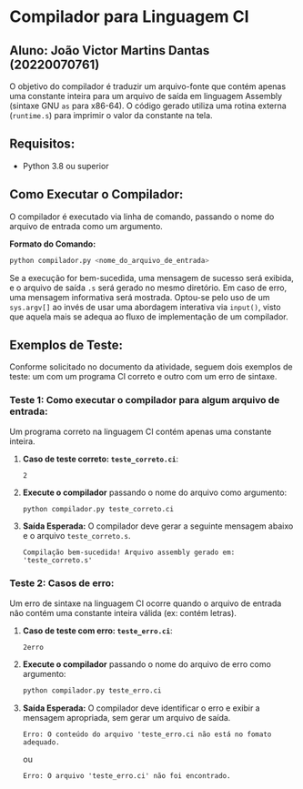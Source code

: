 # Compilador para Linguagem CI 
## Aluno: João Victor Martins Dantas (20220070761)

O objetivo do compilador é traduzir um arquivo-fonte que contém apenas uma constante inteira para um arquivo de saída em linguagem Assembly (sintaxe GNU `as` para x86-64). O código gerado utiliza uma rotina externa (`runtime.s`) para imprimir o valor da constante na tela. 

## Requisitos:

  * Python 3.8 ou superior 

## Como Executar o Compilador:

O compilador é executado via linha de comando, passando o nome do arquivo de entrada como um argumento.

**Formato do Comando:**

```bash
python compilador.py <nome_do_arquivo_de_entrada>
```

Se a execução for bem-sucedida, uma mensagem de sucesso será exibida, e o arquivo de saída `.s` será gerado no mesmo diretório. Em caso de erro, uma mensagem informativa será mostrada. Optou-se pelo uso de um `sys.argv[]` ao invés de usar uma abordagem interativa via `input()`, visto que aquela mais se adequa ao fluxo de implementação de um compilador.

## Exemplos de Teste:

Conforme solicitado no documento da atividade, seguem dois exemplos de teste: um com um programa CI correto e outro com um erro de sintaxe.

### Teste 1: Como executar o compilador para algum arquivo de entrada:

Um programa correto na linguagem CI contém apenas uma constante inteira.
1.  **Caso de teste correto: `teste_correto.ci`**:

    ```
    2
    ```

2.  **Execute o compilador** passando o nome do arquivo como argumento:

    ```bash
    python compilador.py teste_correto.ci
    ```

3.  **Saída Esperada:** O compilador deve gerar a seguinte mensagem abaixo e o arquivo `teste_correto.s`.

    ```
    Compilação bem-sucedida! Arquivo assembly gerado em: 'teste_correto.s'
    ```

### Teste 2: Casos de erro:

Um erro de sintaxe na linguagem CI ocorre quando o arquivo de entrada não contém uma constante inteira válida (ex: contém letras).

1.  **Caso de teste com erro: `teste_erro.ci`**:

    ```
    2erro
    ```

2.  **Execute o compilador** passando o nome do arquivo de erro como argumento:

    ```bash
    python compilador.py teste_erro.ci
    ```

3.  **Saída Esperada:** O compilador deve identificar o erro e exibir a mensagem apropriada, sem gerar um arquivo de saída.

    ```
    Erro: O conteúdo do arquivo 'teste_erro.ci não está no fomato adequado.
    ```
    ou
    ```
    Erro: O arquivo 'teste_erro.ci' não foi encontrado.
    ```
